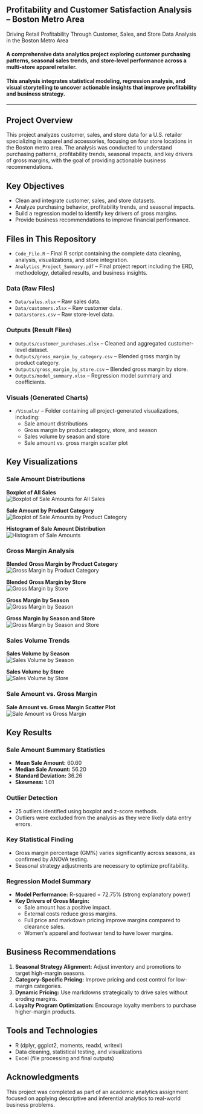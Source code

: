 ## Profitability and Customer Satisfaction Analysis – Boston Metro Area
Driving Retail Profitability Through Customer, Sales, and Store Data Analysis in the Boston Metro Area

#### A comprehensive data analytics project exploring customer purchasing patterns, seasonal sales trends, and store-level performance across a multi-store apparel retailer.
#### This analysis integrates statistical modeling, regression analysis, and visual storytelling to uncover actionable insights that improve profitability and business strategy.
---
## Project Overview
This project analyzes customer, sales, and store data for a U.S. retailer specializing in apparel and accessories, focusing on four store locations in the Boston metro area. The analysis was conducted to understand purchasing patterns, profitability trends, seasonal impacts, and key drivers of gross margins, with the goal of providing actionable business recommendations.

## Key Objectives
- Clean and integrate customer, sales, and store datasets.
- Analyze purchasing behavior, profitability trends, and seasonal impacts.
- Build a regression model to identify key drivers of gross margins.
- Provide business recommendations to improve financial performance.

## Files in This Repository

- `Code_File.R` – Final R script containing the complete data cleaning, analysis, visualizations, and store integration.
- `Analytics_Project_Summary.pdf` – Final project report including the ERD, methodology, detailed results, and business insights.

### Data (Raw Files)
- `Data/sales.xlsx` – Raw sales data.
- `Data/customers.xlsx` – Raw customer data.
- `Data/stores.csv` – Raw store-level data.

### Outputs (Result Files)
- `Outputs/customer_purchases.xlsx` – Cleaned and aggregated customer-level dataset.
- `Outputs/gross_margin_by_category.csv` – Blended gross margin by product category.
- `Outputs/gross_margin_by_store.csv` – Blended gross margin by store.
- `Outputs/model_summary.xlsx` – Regression model summary and coefficients.

### Visuals (Generated Charts)
- `/Visuals/` – Folder containing all project-generated visualizations, including:
  - Sale amount distributions
  - Gross margin by product category, store, and season
  - Sales volume by season and store
  - Sale amount vs. gross margin scatter plot

## Key Visualizations

### Sale Amount Distributions
**Boxplot of All Sales**  
![Boxplot of Sale Amounts for All Sales](Visuals/boxplot_all_sales.png)

**Sale Amount by Product Category**  
![Boxplot of Sale Amounts by Product Category](Visuals/boxplot_by_category.png)

**Histogram of Sale Amount Distribution**  
![Histogram of Sale Amounts](Visuals/histogram_sale_amount.png)

### Gross Margin Analysis
**Blended Gross Margin by Product Category**  
![Gross Margin by Product Category](Visuals/barplot_gross_margin_by_category.png)

**Blended Gross Margin by Store**  
![Gross Margin by Store](Visuals/barplot_gross_margin_by_store.png)

**Gross Margin by Season**  
![Gross Margin by Season](Visuals/boxplot_gross_margin_by_season.png)

**Gross Margin by Season and Store**  
![Gross Margin by Season and Store](Visuals/boxplot_gm_by_store_and_season.png)

### Sales Volume Trends
**Sales Volume by Season**  
![Sales Volume by Season](Visuals/barplot_sales_volume_by_season.png)

**Sales Volume by Store**  
![Sales Volume by Store](Visuals/barplot_sales_volume_by_store.png)

### Sale Amount vs. Gross Margin
**Sale Amount vs. Gross Margin Scatter Plot**  
![Sale Amount vs Gross Margin](Visuals/scatter_sale_vs_margin.png)

## Key Results

### Sale Amount Summary Statistics
- **Mean Sale Amount:** 60.60
- **Median Sale Amount:** 56.20
- **Standard Deviation:** 36.26
- **Skewness:** 1.01

### Outlier Detection
- 25 outliers identified using boxplot and z-score methods.
- Outliers were excluded from the analysis as they were likely data entry errors.

### Key Statistical Finding
- Gross margin percentage (GM%) varies significantly across seasons, as confirmed by ANOVA testing.
- Seasonal strategy adjustments are necessary to optimize profitability.

### Regression Model Summary
- **Model Performance:** R-squared = 72.75% (strong explanatory power)
- **Key Drivers of Gross Margin:**
  - Sale amount has a positive impact.
  - External costs reduce gross margins.
  - Full price and markdown pricing improve margins compared to clearance sales.
  - Women's apparel and footwear tend to have lower margins.

## Business Recommendations
1. **Seasonal Strategy Alignment:** Adjust inventory and promotions to target high-margin seasons.
2. **Category-Specific Pricing:** Improve pricing and cost control for low-margin categories.
3. **Dynamic Pricing:** Use markdowns strategically to drive sales without eroding margins.
4. **Loyalty Program Optimization:** Encourage loyalty members to purchase higher-margin products.

## Tools and Technologies
- R (dplyr, ggplot2, moments, readxl, writexl)
- Data cleaning, statistical testing, and visualizations
- Excel (file processing and final outputs)

## Acknowledgments
This project was completed as part of an academic analytics assignment focused on applying descriptive and inferential analytics to real-world business problems.
